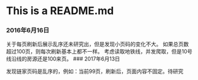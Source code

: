 # T h i s   i s   a   R E A D M E . m d ### 2016年6月16日关于每页刷新后展示乱序还未研究出，但是发现小页码的变化不大。如果总页数超过100页，则每次刷新基本上都不一样。考虑读取地铁线，并发爬取，但是10号线沿线的房源还是100来页。 
 ### 2017年6月13日

发现链家页码是乱序的，例如：当前99页，刷新后，页面内容不固定。待研究
